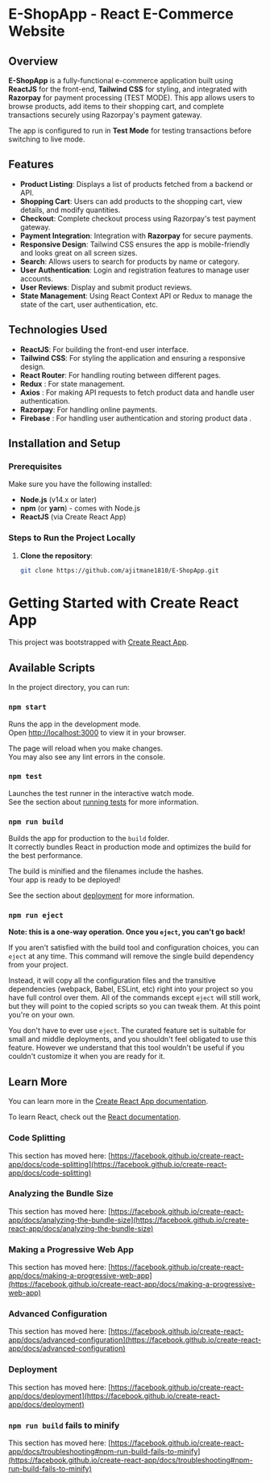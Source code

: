 # E-ShopApp - React E-Commerce Website

## Overview

**E-ShopApp** is a fully-functional e-commerce application built using **ReactJS** for the front-end, **Tailwind CSS** for styling, and integrated with **Razorpay** for payment processing (TEST MODE). This app allows users to browse products, add items to their shopping cart, and complete transactions securely using Razorpay's payment gateway.

The app is configured to run in **Test Mode** for testing transactions before switching to live mode.

## Features
- **Product Listing**: Displays a list of products fetched from a backend or API.
- **Shopping Cart**: Users can add products to the shopping cart, view details, and modify quantities.
- **Checkout**: Complete checkout process using Razorpay's test payment gateway.
- **Payment Integration**: Integration with **Razorpay** for secure payments.
- **Responsive Design**: Tailwind CSS ensures the app is mobile-friendly and looks great on all screen sizes.
- **Search**: Allows users to search for products by name or category.
- **User Authentication**: Login and registration features to manage user accounts.
- **User Reviews**: Display and submit product reviews.
- **State Management**: Using React Context API or Redux  to manage the state of the cart, user authentication, etc.

## Technologies Used
- **ReactJS**: For building the front-end user interface.
- **Tailwind CSS**: For styling the application and ensuring a responsive design.
- **React Router**: For handling routing between different pages.
- **Redux** : For state management.
- **Axios** : For making API requests to fetch product data and handle user authentication.
- **Razorpay**: For handling online payments.
- **Firebase** : For handling user authentication and storing product data .

## Installation and Setup

### Prerequisites

Make sure you have the following installed:
- **Node.js** (v14.x or later)
- **npm** (or **yarn**) - comes with Node.js
- **ReactJS** (via Create React App)

### Steps to Run the Project Locally

1. **Clone the repository**:
   ```bash
   git clone https://github.com/ajitmane1810/E-ShopApp.git


# Getting Started with Create React App

This project was bootstrapped with [Create React App](https://github.com/facebook/create-react-app).

## Available Scripts

In the project directory, you can run:

### `npm start`

Runs the app in the development mode.\
Open [http://localhost:3000](http://localhost:3000) to view it in your browser.

The page will reload when you make changes.\
You may also see any lint errors in the console.

### `npm test`

Launches the test runner in the interactive watch mode.\
See the section about [running tests](https://facebook.github.io/create-react-app/docs/running-tests) for more information.

### `npm run build`

Builds the app for production to the `build` folder.\
It correctly bundles React in production mode and optimizes the build for the best performance.

The build is minified and the filenames include the hashes.\
Your app is ready to be deployed!

See the section about [deployment](https://facebook.github.io/create-react-app/docs/deployment) for more information.

### `npm run eject`

**Note: this is a one-way operation. Once you `eject`, you can't go back!**

If you aren't satisfied with the build tool and configuration choices, you can `eject` at any time. This command will remove the single build dependency from your project.

Instead, it will copy all the configuration files and the transitive dependencies (webpack, Babel, ESLint, etc) right into your project so you have full control over them. All of the commands except `eject` will still work, but they will point to the copied scripts so you can tweak them. At this point you're on your own.

You don't have to ever use `eject`. The curated feature set is suitable for small and middle deployments, and you shouldn't feel obligated to use this feature. However we understand that this tool wouldn't be useful if you couldn't customize it when you are ready for it.

## Learn More

You can learn more in the [Create React App documentation](https://facebook.github.io/create-react-app/docs/getting-started).

To learn React, check out the [React documentation](https://reactjs.org/).

### Code Splitting

This section has moved here: [https://facebook.github.io/create-react-app/docs/code-splitting](https://facebook.github.io/create-react-app/docs/code-splitting)

### Analyzing the Bundle Size

This section has moved here: [https://facebook.github.io/create-react-app/docs/analyzing-the-bundle-size](https://facebook.github.io/create-react-app/docs/analyzing-the-bundle-size)

### Making a Progressive Web App

This section has moved here: [https://facebook.github.io/create-react-app/docs/making-a-progressive-web-app](https://facebook.github.io/create-react-app/docs/making-a-progressive-web-app)

### Advanced Configuration

This section has moved here: [https://facebook.github.io/create-react-app/docs/advanced-configuration](https://facebook.github.io/create-react-app/docs/advanced-configuration)

### Deployment

This section has moved here: [https://facebook.github.io/create-react-app/docs/deployment](https://facebook.github.io/create-react-app/docs/deployment)

### `npm run build` fails to minify

This section has moved here: [https://facebook.github.io/create-react-app/docs/troubleshooting#npm-run-build-fails-to-minify](https://facebook.github.io/create-react-app/docs/troubleshooting#npm-run-build-fails-to-minify)
